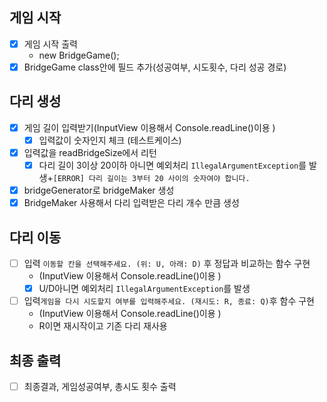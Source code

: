 ## 게임 시작
- [x] 게임 시작 출력
  - new BridgeGame();
- [X] BridgeGame class안에 필드 추가(성공여부, 시도횟수, 다리 성공 경로)

## 다리 생성
- [x] 게임  길이 입력받기(InputView 이용해서 Console.readLine()이용 )
  - [x] 입력값이 숫자인지 체크  (테스트케이스)
- [x] 입력값을 readBridgeSize에서 리턴
  - [x] 다리 길이 3이상 20이하 아니면 예외처리 `IllegalArgumentException`를 발생+`[ERROR] 다리 길이는 3부터 20 사이의 숫자여야 합니다.`
- [x] bridgeGenerator로 bridgeMaker 생성
- [x] BridgeMaker 사용해서 다리 입력받은 다리 개수 만큼 생성

## 다리 이동
- [ ] 입력 `이동할 칸을 선택해주세요. (위: U, 아래: D)` 후 정답과 비교하는 함수 구현
  - (InputView 이용해서 Console.readLine()이용 )
  - [x] U/D아니면 예외처리 `IllegalArgumentException`를 발생
  
- [ ] 입력`게임을 다시 시도할지 여부를 입력해주세요. (재시도: R, 종료: Q)`후 함수 구현
  - (InputView 이용해서 Console.readLine()이용 )
  - R이면 재시작이고 기존 다리 재사용

## 최종 출력
-[ ] 최종결과, 게임성공여부, 총시도 횟수 출력